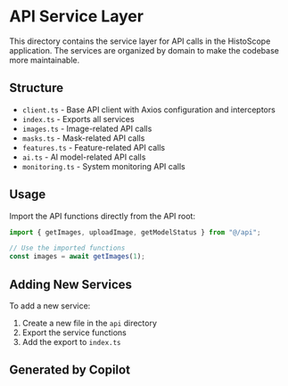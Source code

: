 # API Service Layer

This directory contains the service layer for API calls in the HistoScope application. The services are organized by domain to make the codebase more maintainable.

## Structure

- `client.ts` - Base API client with Axios configuration and interceptors
- `index.ts` - Exports all services
- `images.ts` - Image-related API calls
- `masks.ts` - Mask-related API calls
- `features.ts` - Feature-related API calls
- `ai.ts` - AI model-related API calls
- `monitoring.ts` - System monitoring API calls

## Usage

Import the API functions directly from the API root:

```typescript
import { getImages, uploadImage, getModelStatus } from "@/api";

// Use the imported functions
const images = await getImages(1);
```

## Adding New Services

To add a new service:

1. Create a new file in the `api` directory
2. Export the service functions
3. Add the export to `index.ts`

## Generated by Copilot
